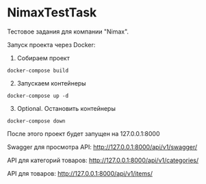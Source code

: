 # NimaxTestTask

Тестовое задания для компании "Nimax".

Запуск проекта через Docker:

1. Собираем проект
```
docker-compose build
```

2. Запускаем контейнеры
```
docker-compose up -d
```

3. Optional. Остановить контейнеры
```
docker-compose down
```

После этого проект будет запущен на 127.0.0.1:8000

Swagger для просмотра API: http://127.0.0.1:8000/api/v1/swagger/

API для категорий товаров: http://127.0.0.1:8000/api/v1/categories/

API для товаров: http://127.0.0.1:8000/api/v1/items/

